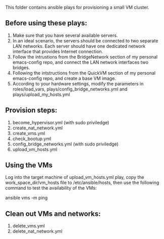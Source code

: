 This folder contains ansible plays for provisioning a small VM cluster.

## Before using these plays:
1. Make sure that you have several available servers.
2. In an ideal scenario, the servers should be connected to two separate LAN networks. Each server should have one dedicated network interface that provides Internet connection.
3. Follow the intrustions from the BridgeNetwork section of my personal emacs-config repo, and connect the LAN network interfaces two bridges.
4. Following the intstructions from the QuickVM section of my personal emacs-config repo, and create a base VM image.
3. According to your hardware settings, modify the parameters in roles/load_vars, plays/config_bridge_networks.yml and plays/upload_my_hosts.yml

## Provision steps:
1. become_hypervisor.yml (with sudo priviledge)
2. create_nat_network.yml
3. create_vms.yml
4. check_bootup.yml
5. config_bridge_networks.yml (with sudo priviledge)
6. upload_vm_hosts.yml

## Using the VMs
Log into the target machine of upload_vm_hosts.yml play, copy the work_space_dir/vm_hosts file to /etc/ansible/hosts, then use the following command to test the availability of the VMs:

ansible vms -m ping

## Clean out VMs and networks:
1. delete_vms.yml
2. delete_nat_network.yml